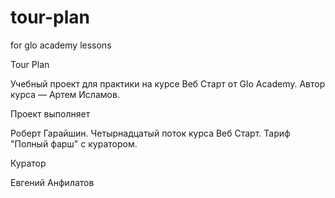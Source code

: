 # tour-plan
for glo academy lessons

Tour Plan

Учебный проект для практики на курсе Веб Старт от Glo Academy. Автор курса — Артем Исламов.





Проект выполняет

Роберт Гарайшин. Четырнадцатый поток курса Веб Старт. Тариф "Полный фарш" с куратором.





Куратор

Евгений Анфилатов